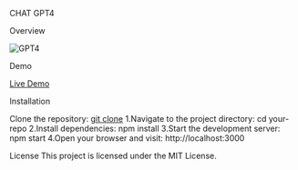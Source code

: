 CHAT GPT4

Overview 

![GPT4](https://github.com/rohitgaikwad-dev/ChatGPT4/assets/61135868/a7f92bf7-981e-4e08-866c-61d8d2f9bb38)

Demo

[Live Demo]([https://your-demo-link.com](https://chat-gpt-4-rohitgaikwad-dev.vercel.app/)https://chat-gpt-4-rohitgaikwad-dev.vercel.app/)


Installation

Clone the repository: [git clone](https://github.com/rohitgaikwad-dev/ChatGPT4.git)
1.Navigate to the project directory: cd your-repo
2.Install dependencies: npm install
3.Start the development server: npm start
4.Open your browser and visit: http://localhost:3000

License
This project is licensed under the MIT License.
